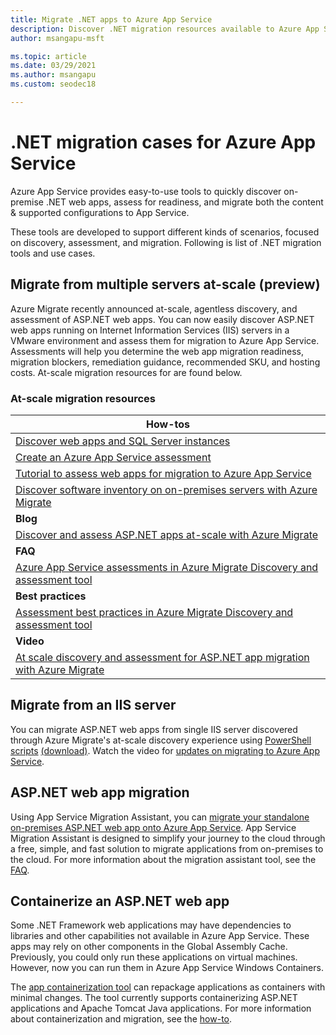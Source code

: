 ```yaml
---
title: Migrate .NET apps to Azure App Service
description: Discover .NET migration resources available to Azure App Service.
author: msangapu-msft

ms.topic: article
ms.date: 03/29/2021
ms.author: msangapu
ms.custom: seodec18

---
```

# .NET migration cases for Azure App Service

Azure App Service provides easy-to-use tools to quickly discover on-premise .NET web apps, assess for readiness, and migrate both the content & supported configurations to App Service.

These tools are developed to support different kinds of scenarios, focused on discovery, assessment, and migration. Following is list of .NET migration tools and use cases.

## Migrate from multiple servers at-scale (preview)

<!-- Intent: discover how to assess and migrate at scale. -->

Azure Migrate recently announced at-scale, agentless discovery, and assessment of ASP.NET web apps. You can now easily discover ASP.NET web apps running on Internet Information Services (IIS) servers in a VMware environment and assess them for migration to Azure App Service. Assessments will help you determine the web app migration readiness, migration blockers, remediation guidance, recommended SKU, and hosting costs. At-scale migration resources for  are found below.

### At-scale migration resources

| How-tos |
|----------------|
| [Discover web apps and SQL Server instances](../migrate/how-to-discover-sql-existing-project.md)                              |
| [Create an Azure App Service assessment](../migrate/how-to-create-azure-app-service-assessment.md)                            |
| [Tutorial to assess web apps for migration to Azure App Service](../migrate/tutorial-assess-webapps.md)                       |
| [Discover software inventory on on-premises servers with Azure Migrate](../migrate/how-to-discover-applications.md)           |
| **Blog** |
| [Discover and assess ASP.NET apps at-scale with Azure Migrate](https://azure.microsoft.com/blog/discover-and-assess-aspnet-apps-atscale-with-azure-migrate/) |
| **FAQ** |
| [Azure App Service assessments in Azure Migrate Discovery and assessment tool](../migrate/concepts-azure-webapps-assessment-calculation.md) |
| **Best practices** |
| [Assessment best practices in Azure Migrate Discovery and assessment tool](../migrate/best-practices-assessment.md) |
| **Video** |
| [At scale discovery and assessment for ASP.NET app migration with Azure Migrate](https://channel9.msdn.com/Shows/Inside-Azure-for-IT/At-scale-discovery-and-assessment-for-ASPNET-app-migration-with-Azure-Migrate) |

## Migrate from an IIS server

<!-- Intent: discover how to assess and migrate from a single IIS server  -->

You can migrate ASP.NET web apps from single IIS server discovered through Azure Migrate's at-scale discovery experience using [PowerShell scripts](https://github.com/Azure/App-Service-Migration-Assistant/wiki/PowerShell-Scripts) [(download)](https://appmigration.microsoft.com/api/download/psscriptpreview/AppServiceMigrationScripts.zip). Watch the video for [updates on migrating to Azure App Service](https://channel9.msdn.com/Shows/The-Launch-Space/Updates-on-Migrating-to-Azure-App-Service).

## ASP.NET web app migration
<!-- Intent: migrate a single web app -->

Using App Service Migration Assistant, you can [migrate your standalone on-premises ASP.NET web app onto Azure App Service](https://www.youtube.com/watch?v=9LBUmkUhmXU). App Service Migration Assistant is designed to simplify your journey to the cloud through a free, simple, and fast solution to migrate applications from on-premises to the cloud. For more information about the migration assistant tool, see the [FAQ](https://github.com/Azure/App-Service-Migration-Assistant/wiki).

## Containerize an ASP.NET web app

Some .NET Framework web applications may have dependencies to libraries and other capabilities not available in Azure App Service. These apps may rely on other components in the Global Assembly Cache. Previously, you could only run these applications on virtual machines. However, now you can run them in Azure App Service Windows Containers.

The [app containerization tool](https://azure.microsoft.com/blog/accelerate-application-modernization-with-azure-migrate-app-containerization/) can repackage applications as containers with minimal changes. The tool currently supports containerizing ASP.NET applications and Apache Tomcat Java applications. For more information about containerization and migration, see the [how-to](../migrate/tutorial-app-containerization-aspnet-app-service.md).
